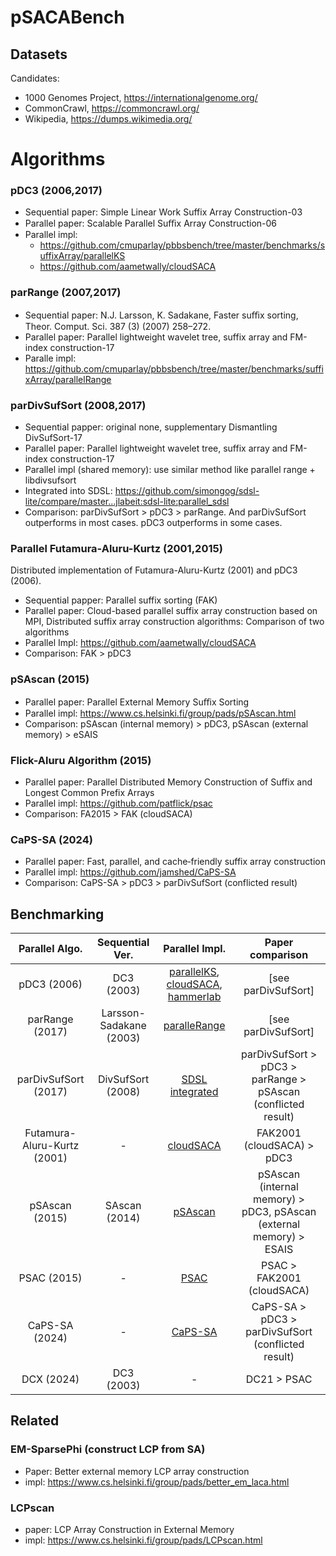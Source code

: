 # pSACABench

## Datasets

Candidates:

* 1000 Genomes Project, https://internationalgenome.org/
* CommonCrawl, https://commoncrawl.org/
* Wikipedia, https://dumps.wikimedia.org/

# Algorithms

### pDC3 (2006,2017)

* Sequential paper: Simple Linear Work Suffix Array Construction-03
* Parallel paper: Scalable Parallel Suﬃx Array Construction-06
* Parallel impl:
  * https://github.com/cmuparlay/pbbsbench/tree/master/benchmarks/suffixArray/parallelKS
  * https://github.com/aametwally/cloudSACA

### parRange (2007,2017)

* Sequential paper: N.J. Larsson, K. Sadakane, Faster suﬃx sorting, Theor. Comput. Sci. 387 (3) (2007) 258–272.
* Parallel paper: Parallel lightweight wavelet tree, suffix array and FM-index construction-17
* Paralle impl: https://github.com/cmuparlay/pbbsbench/tree/master/benchmarks/suffixArray/parallelRange

### parDivSufSort (2008,2017)

* Sequential papper: original none, supplementary Dismantling DivSufSort-17
* Parallel paper: Parallel lightweight wavelet tree, suffix array and FM-index construction-17
* Parallel impl (shared memory): use similar method like parallel range + libdivsufsort
* Integrated into SDSL: https://github.com/simongog/sdsl-lite/compare/master...jlabeit:sdsl-lite:parallel_sdsl
* Comparison: parDivSufSort > pDC3 > parRange. And parDivSufSort outperforms in most cases. pDC3 outperforms in some cases.

### Parallel Futamura-Aluru-Kurtz (2001,2015)

Distributed implementation of Futamura-Aluru-Kurtz (2001) and pDC3 (2006).

* Sequential papper: Parallel suffix sorting (FAK)
* Parallel paper: Cloud-based parallel suffix array construction based on MPI, Distributed suffix array construction algorithms: Comparison of two algorithms
* Parallel Impl: https://github.com/aametwally/cloudSACA
* Comparison: FAK > pDC3

### pSAscan (2015)

* Parallel paper: Parallel External Memory Suﬃx Sorting
* Parallel impl: https://www.cs.helsinki.fi/group/pads/pSAscan.html
* Comparison: pSAscan (internal memory) > pDC3, pSAscan (external memory) > eSAIS

### Flick-Aluru Algorithm (2015)

* Parallel paper: Parallel Distributed Memory Construction of Suffix and Longest Common Prefix Arrays
* Parallel impl: https://github.com/patflick/psac
* Comparison: FA2015 > FAK (cloudSACA)

### CaPS-SA (2024)

* Parallel paper: Fast, parallel, and cache‑friendly suffix array construction
* Parallel impl: https://github.com/jamshed/CaPS-SA
* Comparison: CaPS-SA > pDC3 > parDivSufSort (conflicted result)

## Benchmarking

| Parallel Algo. | Sequential Ver. | Parallel Impl. | Paper comparison |
|:---:|:---:|:---:|:---:|
| pDC3 (2006) | DC3 (2003) | [parallelKS](https://github.com/cmuparlay/pbbsbench/tree/master/benchmarks/suffixArray/parallelKS), [cloudSACA](https://github.com/aametwally/cloudSACA), [hammerlab](https://github.com/hammerlab/suffix-arrays/blob/master/src/main/scala/org/hammerlab/suffixes/pdc3/PDC3.scala) | [see parDivSufSort] |
| parRange (2017) | Larsson-Sadakane (2003) | [paralleRange](https://github.com/cmuparlay/pbbsbench/tree/master/benchmarks/suffixArray/parallelRange) | [see parDivSufSort] |
| parDivSufSort (2017) | DivSufSort (2008) | [SDSL integrated](https://github.com/simongog/sdsl-lite/compare/master...jlabeit:sdsl-lite:parallel_sdsl) | parDivSufSort > pDC3 > parRange > pSAscan (conflicted result) |
| Futamura-Aluru-Kurtz (2001) | - | [cloudSACA](https://github.com/aametwally/cloudSACA) | FAK2001 (cloudSACA) > pDC3 |
| pSAscan (2015) | SAscan (2014) | [pSAscan](https://www.cs.helsinki.fi/group/pads/pSAscan.html) | pSAscan (internal memory) > pDC3, pSAscan (external memory) > ESAIS |
| PSAC (2015) | - | [PSAC](https://github.com/patflick/psac) | PSAC > FAK2001 (cloudSACA) |
| CaPS-SA (2024) | - | [CaPS-SA](https://github.com/jamshed/CaPS-SA) | CaPS-SA > pDC3 > parDivSufSort (conflicted result) |
| DCX (2024) | DC3 (2003) | - | DC21 > PSAC |


## Related

### EM-SparsePhi (construct LCP from SA)

* Paper: Better external memory LCP array construction
* impl: https://www.cs.helsinki.fi/group/pads/better_em_laca.html

### LCPscan

* paper: LCP Array Construction in External Memory
* impl: https://www.cs.helsinki.fi/group/pads/LCPscan.html
